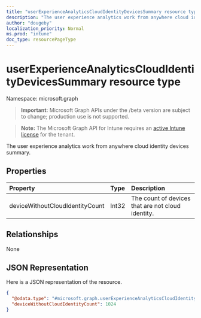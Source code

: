 ```yaml
---
title: "userExperienceAnalyticsCloudIdentityDevicesSummary resource type"
description: "The user experience analytics work from anywhere cloud identity devices summary."
author: "dougeby"
localization_priority: Normal
ms.prod: "intune"
doc_type: resourcePageType
---
```


# userExperienceAnalyticsCloudIdentityDevicesSummary resource type

Namespace: microsoft.graph

> **Important:** Microsoft Graph APIs under the /beta version are subject to change; production use is not supported.

> **Note:** The Microsoft Graph API for Intune requires an [active Intune license](https://go.microsoft.com/fwlink/?linkid=839381) for the tenant.

The user experience analytics work from anywhere cloud identity devices summary.

## Properties
|Property|Type|Description|
|:---|:---|:---|
|deviceWithoutCloudIdentityCount|Int32|The count of devices that are not cloud identity.|

## Relationships
None

## JSON Representation
Here is a JSON representation of the resource.
<!-- {
  "blockType": "resource",
  "@odata.type": "microsoft.graph.userExperienceAnalyticsCloudIdentityDevicesSummary"
}
-->
``` json
{
  "@odata.type": "#microsoft.graph.userExperienceAnalyticsCloudIdentityDevicesSummary",
  "deviceWithoutCloudIdentityCount": 1024
}
```




